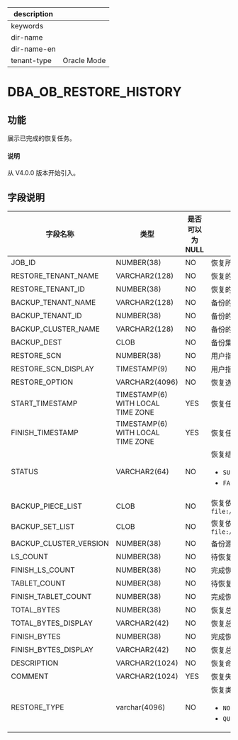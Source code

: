 |description||
|---|---|
|keywords||
|dir-name||
|dir-name-en||
|tenant-type|Oracle Mode|

# DBA_OB_RESTORE_HISTORY

## 功能

展示已完成的恢复任务。

<main id="notice" type='explain'>
  <h4>说明</h4>
  <p>从 V4.0.0 版本开始引入。</p>
</main>

## 字段说明

| 字段名称 | 类型 | 是否可以为 NULL | 描述 |
| --- | --- | --- | --- |
| JOB_ID | NUMBER(38) | NO | 恢复所属的 job_id, 对应一次恢复任务 |
| RESTORE_TENANT_NAME | VARCHAR2(128) | NO | 恢复的租户名 |
| RESTORE_TENANT_ID | NUMBER(38) | NO | 恢复的租户 ID |
| BACKUP_TENANT_NAME | VARCHAR2(128) | NO | 备份的源租户名 |
| BACKUP_TENANT_ID | NUMBER(38) | NO | 备份的源租户 ID |
| BACKUP_CLUSTER_NAME | VARCHAR2(128) | NO | 备份的源集群名 |
| BACKUP_DEST | CLOB | NO | 备份集路径，指用户输入的数据备份路径与日志归档路径 |
| RESTORE_SCN | NUMBER(38) | NO | 用户指定的恢复位点 |
| RESTORE_SCN_DISPLAY | TIMESTAMP(9) | NO | 用户指定的恢复位点的时间戳表示 |
| RESTORE_OPTION      | VARCHAR2(4096) | NO   | 恢复选项，发起恢复时，用户指定的 `restore_option` |
| START_TIMESTAMP        | TIMESTAMP(6) WITH LOCAL TIME ZONE | YES  | 恢复任务开始时间戳|
| FINISH_TIMESTAMP       | TIMESTAMP(6) WITH LOCAL TIME ZONE | YES  | 恢复任务结束时间戳 |
| STATUS                 | VARCHAR2(64) | NO | 恢复结果: <ul> <li> `SUCCESS` : 表示恢复成功 </li> <li> `FAILED` : 表示恢复失败 </li></ul>|
| BACKUP_PIECE_LIST | CLOB | NO | 恢复依赖的日志归档分片路径列表, 分片间以 `,` 分隔, 例如：`file:///data/nfs/backup/archive/2_1_2,file:///data/nfs/backup/archive/2_1_3` |
| BACKUP_SET_LIST | CLOB | NO | 恢复依赖的数据备份集路径列表, 备份集间以 `,` 分隔，例如：`file:///data/nfs/backup/data/backup_set_1_full,file:///data/nfs/backup/data/backup_set_2_inc`  |
| BACKUP_CLUSTER_VERSION | NUMBER(38)   | NO   | 备份源集群版本号 |
| LS_COUNT               | NUMBER(38)   | NO   | 待恢复的日志流总量 |
| FINISH_LS_COUNT        | NUMBER(38)   | NO   | 完成恢复的日志流数量 |
| TABLET_COUNT           | NUMBER(38)   | NO   | 待恢复的分片总量 |
| FINISH_TABLET_COUNT    | NUMBER(38)   | NO   | 完成恢复的分片数量 |
| TOTAL_BYTES          | NUMBER(38)     | NO   | 恢复总字节数 |
| TOTAL_BYTES_DISPLAY  | VARCHAR2(42)   | NO   | 恢复总字节数，以存储容量单位展示 |
| FINISH_BYTES         | NUMBER(38)     | NO   | 完成恢复字节数 |
| FINISH_BYTES_DISPLAY | VARCHAR2(42)   | NO   | 恢复总字节数，以存储容量单位展示 |
| DESCRIPTION          | VARCHAR2(1024) | NO   | 恢复命令里指定的 `DESCRIPTION` 信息 |
| COMMENT              | VARCHAR2(1024) | YES  | 恢复失败时记录失败信息 |
| RESTORE_TYPE                      | varchar(4096)            |  NO   |恢复类型。<ul> <li>`NORMAL_RESTORE`：表示全量恢复，默认值</li> <li> `QUICK_RESTORE`：表示快速恢复</li></ul>   |